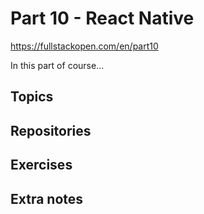 # Part 10 - React Native

<https://fullstackopen.com/en/part10>

In this part of course...

## Topics

## Repositories

## Exercises

## Extra notes
